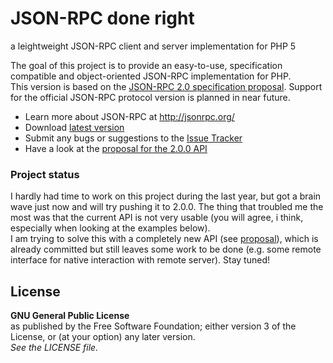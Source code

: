 # JSON-RPC done right #
a leightweight JSON-RPC client and server implementation for PHP 5

The goal of this project is to provide an easy-to-use, specification compatible and object-oriented JSON-RPC implementation for PHP.  
This version is based on the [JSON-RPC 2.0 specification proposal](https://groups.google.com/group/json-rpc/web/json-rpc-2-0).
Support for the official JSON-RPC protocol version is planned in near future.

- Learn more about JSON-RPC at <http://jsonrpc.org/>  
- Download [latest version](https://github.com/marcelklehr/tivoka/tags)  
- Submit any bugs or suggestions to the [Issue Tracker](http://github.com/marcelklehr/tivoka/issues)
- Have a look at the [proposal for the 2.0.0 API](https://github.com/marcelklehr/tivoka/wiki/2.0.0-API-proposal)

### Project status ###
I hardly had time to work on this project during the last year, but got a brain wave just now and will try pushing it to 2.0.0.
The thing that troubled me the most was that the current API is not very usable (you will agree, i think, especially when looking at the examples below).  
I am trying to solve this with a completely new API (see [proposal](https://github.com/marcelklehr/tivoka/wiki/2.0.0-API-proposal)), which is already committed but still leaves some work to be done (e.g. some remote interface for native interaction with remote server). Stay tuned!

## License ##
**GNU General Public License**  
as published by the Free Software Foundation; either version 3 of the License, or (at your option) any later version.  
*See the LICENSE file.*